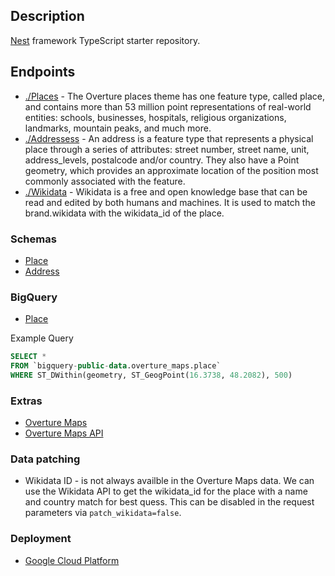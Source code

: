 ## Description

[Nest](https://github.com/nestjs/nest) framework TypeScript starter repository.

## Endpoints

- [./Places](https://docs.overturemaps.org/guides/places/) - The Overture places theme has one feature type, called place, and contains more than 53 million point representations of real-world entities: schools, businesses, hospitals, religious organizations, landmarks, mountain peaks, and much more.
- [./Addressess](https://docs.overturemaps.org/guides/addresses/) - An address is a feature type that represents a physical place through a series of attributes: street number, street name, unit, address_levels, postalcode and/or country. They also have a Point geometry, which provides an approximate location of the position most commonly associated with the feature. 
- [./Wikidata](https://www.wikidata.org/wiki/Wikidata:Main_Page) - Wikidata is a free and open knowledge base that can be read and edited by both humans and machines. It is used to match the brand.wikidata with the wikidata_id of the place.


### Schemas
- [Place](https://docs.overturemaps.org/schema/reference/places/place/)
- [Address](https://docs.overturemaps.org/schema/reference/addresses/address/)


### BigQuery
- [Place](https://console.cloud.google.com/bigquery?project=bigquery-public-data&p=bigquery-public-data&d=overture_maps&t=place&page=table)

Example Query
```SQL
SELECT *
FROM `bigquery-public-data.overture_maps.place`
WHERE ST_DWithin(geometry, ST_GeogPoint(16.3738, 48.2082), 500)
```

### Extras
- [Overture Maps](https://overturemaps.org/)
- [Overture Maps API](https://docs.overturemaps.org/)


### Data patching
- Wikidata ID - is not always availble in the Overture Maps data. We can use the Wikidata API to get the wikidata_id for the place with a name and country match for best quess. This can be disabled in the request parameters via `patch_wikidata=false`.

### Deployment
- [Google Cloud Platform](./docs/google-cloud-platform.md)